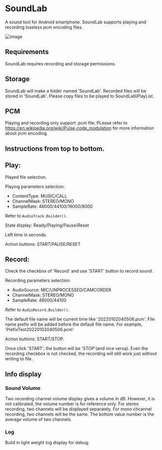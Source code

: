 # SoundLab

A sound tool for Android smartphone. 
SoundLab supports playing and recording loseless pcm encoding files.

![image](https://user-images.githubusercontent.com/20986755/178256091-c5b5152b-3851-4f2b-b8ac-d7c670e79c87.png)

## Requirements

SoundLab requires recording and storage permissions. 

## Storage
SoundLab will make a folder named 'SoundLab'. 
Recorded files will be stored in 'SoundLab\'.
Please copy files to be played to SoundLab\PlayList. 

## PCM

Playing and recording only support .pcm file. PLease refer to https://en.wikipedia.org/wiki/Pulse-code_modulation for more information about pcm encoding. 

## Instructions from top to bottom.

## Play:

Played file selection.

Playing parameters selection:
- ContentType: MUSIC/CALL
- ChannelMask: STEREO/MONO
- SampleRate: 48000/44100/16000/8000

Refer to `AudioTrack.Builder()`. 

State display: Ready/Playing/Pause/Reset

Left time in seconds.

Action buttons: START/PAUSE/RESET


## Record:

Check the checkbox of 'Record' and use 'START' button to record sound.

Recording parameters selection:
- AudioSource: MIC/UNPROCESSED/CAMCORDER
- ChannelMask: STEREO/MONO
- SampleRate: 48000/44100

Refer to `AudioRecord.Builder()`. 

The default file name will be current time like '20220102040506.pcm'. 
File name prefix will be added before the default file name. For example, 'PrefixTest20220102040506.pcm'

Action buttons: START/STOP. 

Once click 'START', the button will be 'STOP'(and vice versa). 
Even the recording checkbox is not checked, the recording will still work just without writing to file.

## Info display

### Sound Volume

Two recording channel volume display gives a volume in dB. However, it is not calibrated, the volume number is for reference only. 
For stereo recording, two channels will be displayed separately. 
For mono chcannel recording, two channels will be the same. 
The bottom value number is the average volume of two channels.

### Log

Build in light weight log display for debug. 